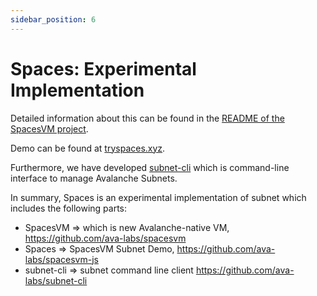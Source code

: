 ```yaml
---
sidebar_position: 6
---
```


# Spaces: Experimental Implementation

Detailed information about this can be found in the [README of the SpacesVM project](https://github.com/ava-labs/spacesvm#spaces-virtual-machine-spacesvm).

Demo can be found at [tryspaces.xyz](https://tryspaces.xyz/).

Furthermore, we have developed [subnet-cli](https://github.com/ava-labs/subnet-cli) which is command-line interface to manage Avalanche Subnets.

In summary, Spaces is an experimental implementation of subnet which includes the following parts:

- SpacesVM => which is new Avalanche-native VM, https://github.com/ava-labs/spacesvm
- Spaces => SpacesVM Subnet Demo, https://github.com/ava-labs/spacesvm-js
- subnet-cli => subnet command line client https://github.com/ava-labs/subnet-cli
